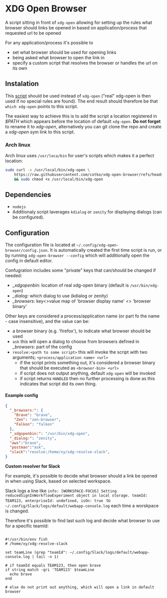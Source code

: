 # XDG Open Browser

A script sitting in front of `xdg-open` allowing for setting up the rules what browser should links be opened in based on application/process that requested url to be opened

For any application/process it's possible to
- set what browser should be used for opening links
- being asked what browser to open the link in
- specify a custom script that resolves the browser or handles the url on its own


## Instalation

This [script](xdg-open-browser) should be used instead of `xdg-open` ("real" xdg-open is then used if no special rules are found). The end result should therefore be that `which xdg-open` points to this script.

The easiest way to achieve this is to add the script a location registered in *$PATH* which appears before the location of default `xdg-open`. **Do not forget** to rename it to *xdg-open*, alternatively you can git clone the repo and create a *xdg-open* sym link to this script.

### Arch linux

Arch linux uses `/usr/loca/bin` for user's scripts which makes it a perfect location:

```bash
sudo curl -o /usr/local/bin/xdg-open \
    https://raw.githubusercontent.com/cotko/xdg-open-browser/refs/heads/master/xdg-open-browser \
    && sudo chmod +x /usr/local/bin/xdg-open

```
## Dependencies

- `nodejs`
- Additionaly script laverages `kdialog` or `zenity` for displaying dialogs (can be configured).

## Configuration

The configuration file is located at `~/.config/xdg-open-browser/config.json`. It is automatically created the first time script is run, or by running `xdg-open-browser --config` which will additionally open the config in default editor.

Confugration includes some "private" keys that can/should be changed if needed:
- *_xdgopenbin:* location of real xdg-open binary (default is `/usr/bin/xdg-open`)
- *_dialog:* which dialog to use (kdialog or zenity)
- *_browsers:* key<>value map of 'browser display name' <> 'browser binary'

Other keys are considered a process/application name (or part fo the name - case insensitive), and the value can be:
- a browser binary (e.g. 'firefox'), to indicate what browser should be used
- `ask` this will open a dialog to choose from browsers defined in *_browsers:* part of the config
- `resolve:<path to some script>` this will invoke the script with two arguments; `<process/application name> <url>`
  - if the script prints something out, it's considered a browser binary that should be executed as `<browser-bin> <url>`
  - if script does not output anything, default `xdg-open` will be invoked
  - if script returns `HANDLED` then no further processing is done as this indicates that script did its own thing.


#### Example config

```json
{
  "_browsers:": {
    "Brave": "brave",
    "Zen": "zen-browser",
    "Falkon": "falkon"
  },
  "_xdgopenbin:": "/usr/bin/xdg-open",
  "_dialog:": "zenity",
  "aws":"brave",
  "postman":"ask",
  "slack":"resolve:/home/xy/xdg-resolve-slack",
}
```

**Custom resolver for Slack**

For example, it's possible to decide what browser should a link be opened in when using Slack, based on selected workspace.

Slack logs a line like `info: [WORKSPACE-FOCUS] Setting reducedSignInWorkflowExperiment object in local storage. teamId: TEAM123, enterpriseId: undefined, isOn: true ` to `~/.config/Slack/logs/default/webapp-console.log` each time a worskpace is changed.

Therefore it's possible to find last such log and decide what browser to use for a specific teamId:

```fish

#!/usr/bin/env fish
# /home/xy/xdg-resolve-slack

set teamLine (grep "teamId": ~/.config/Slack/logs/default/webapp-console.log | tail -n 1)

# if teamId equals TEAM123, then open brave
if string match -qri 'TEAM123' $teamLine
  echo brave
end

# else do not print out anything, which will open a link in default browser

```

